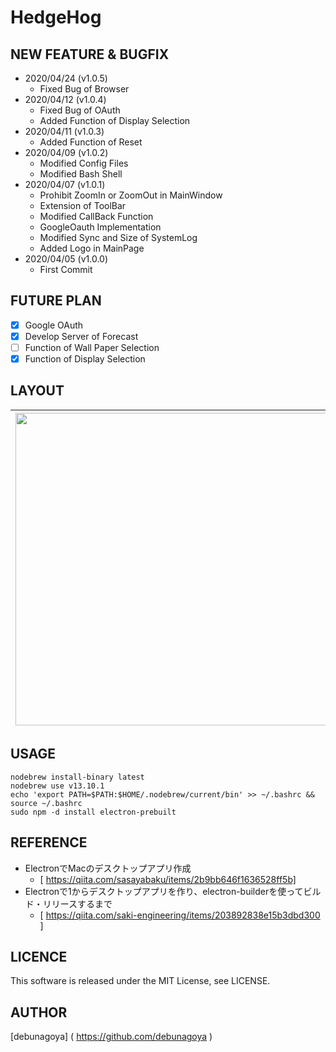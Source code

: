# HedgeHog

## NEW FEATURE & BUGFIX
- 2020/04/24 (v1.0.5)
  - Fixed Bug of Browser
- 2020/04/12 (v1.0.4)
  - Fixed Bug of OAuth
  - Added Function of Display Selection  
- 2020/04/11 (v1.0.3)
  - Added Function of Reset
- 2020/04/09 (v1.0.2)
  - Modified Config Files
  - Modified Bash Shell
- 2020/04/07 (v1.0.1)
  - Prohibit ZoomIn or ZoomOut in MainWindow
  - Extension of ToolBar
  - Modified CallBack Function
  - GoogleOauth Implementation
  - Modified Sync and Size of SystemLog
  - Added Logo in MainPage
- 2020/04/05 (v1.0.0)
  - First Commit

## FUTURE PLAN
- [x] Google OAuth 
- [x] Develop Server of Forecast
- [ ] Function of Wall Paper Selection  
- [x] Function of Display Selection  

## LAYOUT
|<img width="500" src="https://user-images.githubusercontent.com/51310989/79071380-64ac7e00-7d16-11ea-9be1-271b4224296f.png">|<img width="500" src="https://user-images.githubusercontent.com/51310989/79071420-9faeb180-7d16-11ea-8769-6178e07581c1.png">|<img width="500" src="https://user-images.githubusercontent.com/51310989/80294711-5a729100-87a6-11ea-8c2d-7707f3745968.png">|
|:---:|:---:|:---:|

## USAGE
```
nodebrew install-binary latest  
nodebrew use v13.10.1  
echo 'export PATH=$PATH:$HOME/.nodebrew/current/bin' >> ~/.bashrc && source ~/.bashrc  
sudo npm -d install electron-prebuilt 
```

## REFERENCE
- ElectronでMacのデスクトップアプリ作成  
  - [ https://qiita.com/sasayabaku/items/2b9bb646f1636528ff5b]  
- Electronで1からデスクトップアプリを作り、electron-builderを使ってビルド・リリースするまで  
  - [ https://qiita.com/saki-engineering/items/203892838e15b3dbd300 ]  

## LICENCE
This software is released under the MIT License, see LICENSE.

## AUTHOR
[debunagoya] ( https://github.com/debunagoya )
